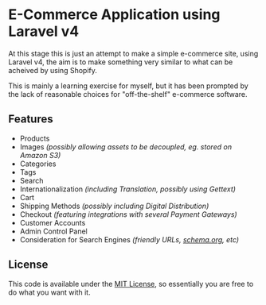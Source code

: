 # E-Commerce Application using Laravel v4

At this stage this is just an attempt to make a simple e-commerce site, using
Laravel v4, the aim is to make something very similar to what can be acheived
by using Shopify.

This is mainly a learning exercise for myself, but it has been prompted by the
lack of reasonable choices for "off-the-shelf" e-commerce software.


## Features

- Products
- Images _(possibly allowing assets to be decoupled, eg. stored on Amazon S3)_
- Categories
- Tags
- Search
- Internationalization _(including Translation, possibly using Gettext)_
- Cart
- Shipping Methods _(possibly including Digital Distribution)_
- Checkout _(featuring integrations with several Payment Gateways)_
- Customer Accounts
- Admin Control Panel
- Consideration for Search Engines _(friendly URLs, [schema.org](http://schema.org/Product), etc)_


## License

This code is available under the [MIT License](http://opensource.org/licenses/MIT),
so essentially you are free to do what you want with it.

